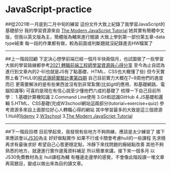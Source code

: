 # JavaScript-practice
##從2021年一月底到二月中旬的練習
這份文件大致上紀錄了我學習JavaScript的基礎部分
我的學習資源來自 [The Modern JavaScript Tutorial](https://javascript.info/)
她其實有簡體中文版，但我以英文版為主，簡體版為輔來進行閱讀
大致上學到第一部份第五章-data type結束
每一段的作業都有做，較為前面或判斷題就沒紀錄進去HW檔案了

---

##上一階段回顧
下定決心想學前端已經一個月半快兩個月，也試圖做了一些學習
大抵的學習路線都參考[2021 轉職前端工程師學習資源與心得分享](https://jimmyswebnote.com/change-career-to-front-end-developer/?fbclid=IwAR1xLAIHdvxaVU39PNunhwcELCA9GaKUkWbgRWdU7V_jOW0yEB6l2fpazqc)
至今為止自認為進行到文章內的2-6(也就是JS有了點基礎、HTML、CSS也大概懂了些)
但今天實際上看了HULI的[程式導師實驗計畫第四期](https://github.com/Lidemy/mentor-program-4th)
自己目前實力大概在7~9周他們的進度而已
更需要解決的是有些東西並沒有到非常紮實(比如git的應用、和基礎網路、電腦知識等)
可喜的是現在有信心說至少懂他們六成的基礎了
梳理一下自己目前所學：
1.基礎計算機知識
2.Command Line使用
3.Git和認識GitHub
4.JS基礎和邏輯
5.HTML、CSS基礎(完成W3school網站這兩部分(tutorial+exercise+quiz)
參考資源多來自上面那位好心人轉職心得的網站
其中學習最多的大致是這三個資源
1.Huli的[lidemy](https://lidemy.com/)
2.[W3school](https://www.w3schools.com/)
3.[The Modern JavaScript Tutorial](https://javascript.info/)

---

##下一階段目標
目前學起來，我發現有些地方不夠熟練，應該是太少練習了
接下來應該會以[JS30](https://javascript30.com/)為主
好好做點實作
如果不行或卡關會考慮huli的一些課程
先求穩再求有最後求好
希望自己心態更穩定點，冷靜下來找問題的癥結點改善
其他不夠熟悉的地方，就邊進行實作邊蒐資料補足
所以簡單來講，接下來一個多月
以JS30免費教材為主
huli課程為輔
有種邊走邊學的感覺，不會像此階段讀一堆文章再寫題目，變成以做出來為目的讀文章。

